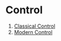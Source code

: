 # Control
1. [Classical Control](./Classical%20Control/index.md)
2. [Modern Control](./Modern%20Control/index.md)
